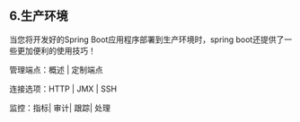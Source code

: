 ## 6.生产环境

当您将开发好的Spring Boot应用程序部署到生产环境时，spring boot还提供了一些更加便利的使用技巧！

管理端点：概述 \| 定制端点

连接选项：HTTP \| JMX \| SSH

监控：指标\| 审计\| 跟踪\| 处理





